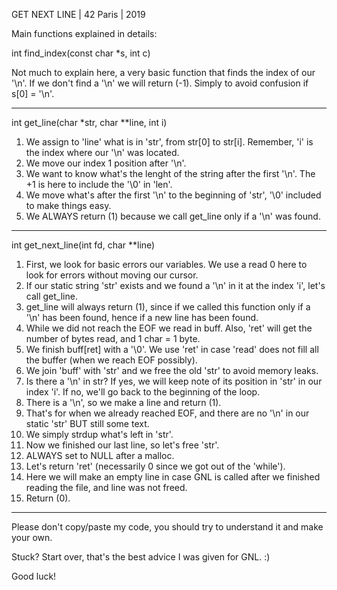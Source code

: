 GET NEXT LINE | 42 Paris | 2019

Main functions explained in details:

int		find_index(const char *s, int c)

Not much to explain here, a very basic function that finds the index of our '\n'.
If we don't find a '\n' we will return (-1). Simply to avoid confusion if s[0] = '\n'.

--------------------------------------------------------------------------------

int		get_line(char *str, char **line, int i)

1. We assign to 'line' what is in 'str', from str[0] to str[i]. Remember, 'i' is the index where our '\n' was located.
2. We move our index 1 position after '\n'.
3. We want to know what's the lenght of the string after the first '\n'. The +1 is here to include the '\0' in 'len'.
4. We move what's after the first '\n' to the beginning of 'str', '\0' included to make things easy.
5. We ALWAYS return (1) because we call get_line only if a '\n' was found.

--------------------------------------------------------------------------------

int		get_next_line(int fd, char **line)

1. First, we look for basic errors our variables. We use a read 0 here to look for errors without moving our cursor.
2. If our static string 'str' exists and we found a '\n' in it at the index 'i', let's call get_line. 
3. get_line will always return (1), since if we called this function only if a '\n' has been found, hence if a new line has been found.
4. While we did not reach the EOF we read in buff. Also, 'ret' will get the number of bytes read, and 1 char = 1 byte.
5. We finish buff[ret] with a '\0'. We use 'ret' in case 'read' does not fill all the buffer (when we reach EOF possibly).
6. We join 'buff' with 'str' and we free the old 'str' to avoid memory leaks.
7. Is there a '\n' in str? If yes, we will keep note of its position in 'str' in our index 'i'. If no, we'll go back to the beginning of the loop.
8. There is a '\n', so we make a line and return (1).
9. That's for when we already reached EOF, and there are no '\n' in our static 'str' BUT still some text.
10. We simply strdup what's left in 'str'.
11. Now we finished our last line, so let's free 'str'.
12. ALWAYS set to NULL after a malloc.
13. Let's return 'ret' (necessarily 0 since we got out of the 'while').
14. Here we will make an empty line in case GNL is called after we finished reading the file, and line was not freed. 
15. Return (0).

--------------------------------------------------------------------------------

Please don't copy/paste my code, you should try to understand it and make your own.

Stuck? Start over, that's the best advice I was given for GNL. :)

Good luck!

